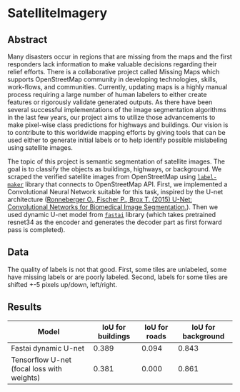 # SatelliteImagery
## Abstract
Many disasters occur in regions that are missing from the maps and the first responders lack information to make valuable decisions regarding their relief efforts. There is a collaborative project called Missing Maps which supports OpenStreetMap community in developing technologies, skills, work-flows, and communities. Currently, updating maps is a highly manual process requiring a large number of human labelers to either create features or rigorously validate generated outputs. As there have been several successful implementations of the image segmentation algorithms in the last few years, our project aims to utilize those advancements to make pixel-wise class predictions for highways and buildings. Our vision is to contribute to this worldwide mapping efforts by giving tools that can be used either to generate initial labels or to help identify possible mislabeling using satellite images.

The topic of this project is semantic segmentation  of  satellite  images. The goal is to classify the objects as buildings, highways, or background. We scraped the verified satellite images from OpenStreetMap using [`label-maker`](https://github.com/developmentseed/label-maker/) library that connects to OpenStreetMap API. First, we implemented a Convolutional Neural Network suitable for this task, inspired by the U-net architecture ([Ronneberger O., Fischer P., Brox T. (2015) U-Net: Convolutional Networks for Biomedical Image Segmentation.](https://link.springer.com/chapter/10.1007/978-3-319-24574-4_28)). Then we used dynamic U-net model from [`fastai`](https://docs.fast.ai/) library (which takes pretrained resnet34 as the encoder and generates the decoder part as first forward pass is completed). 

## Data
The quality of labels is not that good. First, some tiles are unlabeled, some have missing labels or are poorly labeled. Second, labels for some tiles are shifted +-5 pixels up/down, left/right.
 <!-- ![Screenshot](images/screenshot.png) ... -->

## Results

| Model | IoU for buildings  | IoU for roads  | IoU for background  |
|---|---|---|---|
| Fastai dynamic U-net  | 0.389  | 0.094  | 0.843  |
| Tensorflow U-net (focal loss with weights)  | 0.381  | 0.000  | 0.861  |

